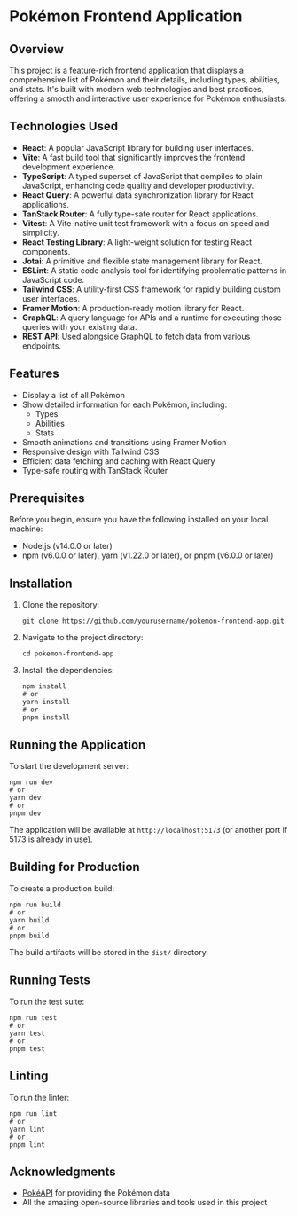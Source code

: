 # Pokémon Frontend Application

## Overview

This project is a feature-rich frontend application that displays a comprehensive list of Pokémon and their details, including types, abilities, and stats. It's built with modern web technologies and best practices, offering a smooth and interactive user experience for Pokémon enthusiasts.

## Technologies Used

- **React**: A popular JavaScript library for building user interfaces.
- **Vite**: A fast build tool that significantly improves the frontend development experience.
- **TypeScript**: A typed superset of JavaScript that compiles to plain JavaScript, enhancing code quality and developer productivity.
- **React Query**: A powerful data synchronization library for React applications.
- **TanStack Router**: A fully type-safe router for React applications.
- **Vitest**: A Vite-native unit test framework with a focus on speed and simplicity.
- **React Testing Library**: A light-weight solution for testing React components.
- **Jotai**: A primitive and flexible state management library for React.
- **ESLint**: A static code analysis tool for identifying problematic patterns in JavaScript code.
- **Tailwind CSS**: A utility-first CSS framework for rapidly building custom user interfaces.
- **Framer Motion**: A production-ready motion library for React.
- **GraphQL**: A query language for APIs and a runtime for executing those queries with your existing data.
- **REST API**: Used alongside GraphQL to fetch data from various endpoints.

## Features

- Display a list of all Pokémon
- Show detailed information for each Pokémon, including:
  - Types
  - Abilities
  - Stats
- Smooth animations and transitions using Framer Motion
- Responsive design with Tailwind CSS
- Efficient data fetching and caching with React Query
- Type-safe routing with TanStack Router

## Prerequisites

Before you begin, ensure you have the following installed on your local machine:

- Node.js (v14.0.0 or later)
- npm (v6.0.0 or later), yarn (v1.22.0 or later), or pnpm (v6.0.0 or later)

## Installation

1. Clone the repository:

   ```
   git clone https://github.com/yourusername/pokemon-frontend-app.git
   ```

2. Navigate to the project directory:

   ```
   cd pokemon-frontend-app
   ```

3. Install the dependencies:
   ```
   npm install
   # or
   yarn install
   # or
   pnpm install
   ```

## Running the Application

To start the development server:

```
npm run dev
# or
yarn dev
# or
pnpm dev
```

The application will be available at `http://localhost:5173` (or another port if 5173 is already in use).

## Building for Production

To create a production build:

```
npm run build
# or
yarn build
# or
pnpm build
```

The build artifacts will be stored in the `dist/` directory.

## Running Tests

To run the test suite:

```
npm run test
# or
yarn test
# or
pnpm test
```

## Linting

To run the linter:

```
npm run lint
# or
yarn lint
# or
pnpm lint
```

## Acknowledgments

- [PokéAPI](https://pokeapi.co/) for providing the Pokémon data
- All the amazing open-source libraries and tools used in this project
